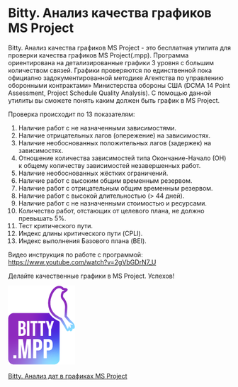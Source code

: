 # Bitty. Анализ качества графиков MS Project 
Bitty. Анализ качества графиков MS Project - это бесплатная утилита для проверки качества графиков MS Project(.mpp).
Программа ориентирована на детализированные графики 3 уровня с большим количеством связей.
Графики проверяются по единственной пока официално задокументированной методике Агентства по управлению оборонными контрактами» Министерства обороны США (DCMA 14 Point Assessment, Project Schedule Quality Analysis).
С помощью данной утилиты вы сможете понять каким должен быть график в MS Project.

Проверка происходит по 13 показателям:
  1.	Наличие работ с не назначенными зависимостями.
  2.	Наличие отрицательных лагов (опережение) на зависимостях.
  3.	Наличие необоснованных положительных лагов (задержек) на зависимостях.
  4.	Отношение количества зависимостей типа Окончание-Начало (ОН) к общему количеству зависимостей незавершенных работ.
  5.	Наличие необоснованных жёстких ограничений.
  6.	Наличие работ с высоким общим временным резервом.
  7.	Наличие работ с отрицательным общим временным резервом.
  8.	Наличие работ с высокой длительностью (> 44 дней).
  9.	Наличие работ с не назначенными стоимостью и ресурсами.
  10.	Количество работ, отстающих от целевого плана, не должно превышать 5%.
  11.	Тест критического пути.
  12.	Индекс длины критического пути (CPLI).
  13.	Индекс выполнения Базового плана (BEI).


Видео инструкция по работе с программой:  https://www.youtube.com/watch?v=2gVbGDrN7_U

Делайте качественные графики в MS Project.
Успехов!


 ![](https://github.com/Pletennyy/Bitty.Analiz_kachestva_grafikov_MS_Project/blob/main/Excel13.png)
 
 [Bitty. Анализ дат в графиках MS Project](https://github.com/Pletennyy/Bitty.Analiz_dat_v_grafikah_MS_Project)
